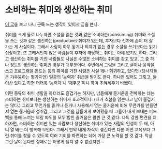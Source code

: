 소비하는 취미와 생산하는 취미
=============================

[이 글][1]을 보고 나니 문득 드는 생각이 있어서 글을 쓴다.

취미를 크게 둘로 나누자면 소설을 읽는 것과 같은 소비하는(consuming) 취미와 소설을 쓰는 것과 같은 생산하는(productive) 취미가 있는데, 후자보다 전자에 손이 더 잘 가는 게 사실이다. 그래서 사람이 아무 동기나 의지가 없는 경우 소설을 쓰기보다는 읽기 십상이고, 또 그래서인지 많은 사람들이 후자에 해당하는 취미는 아예 없기도 하다. 그리고 생산하는 취미를 가진 사람들도 사실은 수많은 소비하는 취미를 갖고 있고, 그 중 하나 정도만 생산하는 취미인 경우가 대부분이다. 주변에서 그림을 그리고 글이나 음악을 쓰고 프로그램을 만드는 등의 취미를 가진 사람은 사실 꽤나 희귀하고, 있다면 (당사자들은 갸우뚱하는 평가지만) 일종의 ‘능력자’ 취급을 받기도 한다. 하나만 있어도 그렇고, 둘 이상 있다고 하면 더더욱 ‘능력자’니 ‘재주꾼’이니 하며 추켜세우기 바쁘다.

어떤 종류의 취미 생활을 하더라도 즐겁기는 하지만, 남들에게 즐거움을 전파하는 데는 소비하는 취미보다는 생산하는 취미가 효과적이다. (내가 소설을 읽는다고 남이 즐겁지는 않다.) 그리고 무언가를 읽거나 듣거나 사용해서 얻는 즐거움에 비해 무언가를 만들면서 얻는 즐거움과 성취감, 그리고 그것을 남들에게 보여줬을 때 그들이 내게 보내는 피드백을 통해 느끼는 보람 따위를 모두 합친 즐거움은 훨씬 큰 것 같다. 나의 강한 편견을 더하자면, 소비하는 취미만 있는 사람보다 생산하는 취미가 있는 사람의 인생이 두 배, 아니 열 배는 더 행복해 보인다. 그래서 만약 내게 자식이 생긴다면 다른 어떤 교육보다 그런 취미를 찾을 수 있도록 여러 기회를 마련하는 데에 가장 큰 노력을 할 것 같다. 막상 그런 날이 온다면 실제로는 어떻게 될지 알 수 없겠지만…

[1]: http://j.mearie.org/post/1727724364/goal-for-december-2010
